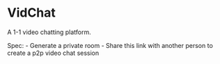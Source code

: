 # VidChat

A 1-1 video chatting platform. 

Spec:
    - Generate a private room 
    - Share this link with another person to create a p2p video chat session

